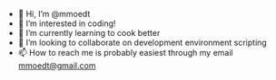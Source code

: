 - 👋 Hi, I’m @mmoedt
- 👀 I’m interested in coding!
- 🌱 I’m currently learning to cook better
- 💞️ I’m looking to collaborate on development environment scripting
- 📫 How to reach me is probably easiest through my email mmoedt@gmail.com

<!---
mmoedt/mmoedt is a ✨ special ✨ repository because its `README.md` (this file) appears on your GitHub profile.
You can click the Preview link to take a look at your changes.
--->
